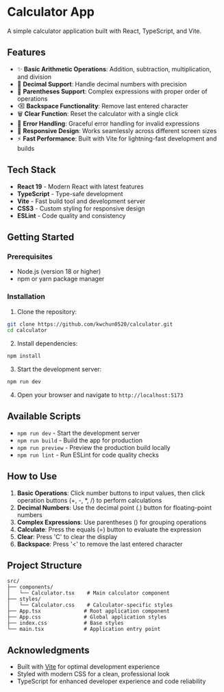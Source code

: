 # Calculator App
A simple calculator application built with React, TypeScript, and Vite.

## Features

- ✨ **Basic Arithmetic Operations**: Addition, subtraction, multiplication, and division
- 🔢 **Decimal Support**: Handle decimal numbers with precision
- 🧮 **Parentheses Support**: Complex expressions with proper order of operations
- ⌫ **Backspace Functionality**: Remove last entered character
- 🗑️ **Clear Function**: Reset the calculator with a single click
- 🎯 **Error Handling**: Graceful error handling for invalid expressions
- 📱 **Responsive Design**: Works seamlessly across different screen sizes
- ⚡ **Fast Performance**: Built with Vite for lightning-fast development and builds

## Tech Stack

- **React 19** - Modern React with latest features
- **TypeScript** - Type-safe development
- **Vite** - Fast build tool and development server
- **CSS3** - Custom styling for responsive design
- **ESLint** - Code quality and consistency

## Getting Started

### Prerequisites

- Node.js (version 18 or higher)
- npm or yarn package manager

### Installation

1. Clone the repository:
```bash
git clone https://github.com/kwchun0520/calculator.git
cd calculator
```

2. Install dependencies:
```bash
npm install
```

3. Start the development server:
```bash
npm run dev
```

4. Open your browser and navigate to `http://localhost:5173`

## Available Scripts

- `npm run dev` - Start the development server
- `npm run build` - Build the app for production
- `npm run preview` - Preview the production build locally
- `npm run lint` - Run ESLint for code quality checks

## How to Use

1. **Basic Operations**: Click number buttons to input values, then click operation buttons (+, -, *, /) to perform calculations
2. **Decimal Numbers**: Use the decimal point (.) button for floating-point numbers
3. **Complex Expressions**: Use parentheses () for grouping operations
4. **Calculate**: Press the equals (=) button to evaluate the expression
5. **Clear**: Press 'C' to clear the display
6. **Backspace**: Press '<' to remove the last entered character

## Project Structure

```
src/
├── components/
│   └── Calculator.tsx    # Main calculator component
├── styles/
│   └── Calculator.css    # Calculator-specific styles
├── App.tsx              # Root application component
├── App.css              # Global application styles
├── index.css            # Base styles
└── main.tsx             # Application entry point
```

## Acknowledgments

- Built with [Vite](https://vitejs.dev/) for optimal development experience
- Styled with modern CSS for a clean, professional look
- TypeScript for enhanced developer experience and code reliability
